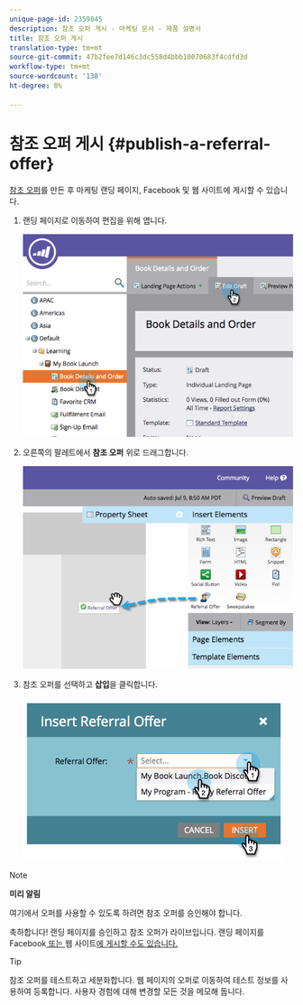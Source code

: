 ```yaml
---
unique-page-id: 2359845
description: 참조 오퍼 게시 - 마케팅 문서 - 제품 설명서
title: 참조 오퍼 게시
translation-type: tm+mt
source-git-commit: 47b2fee7d146c3dc558d4bbb10070683f4cdfd3d
workflow-type: tm+mt
source-wordcount: '138'
ht-degree: 0%

---
```



# 참조 오퍼 게시 {#publish-a-referral-offer}

[참조 오퍼](create-a-referral-offer.md)를 만든 후 마케팅 랜딩 페이지, Facebook 및 웹 사이트에 게시할 수 있습니다.

1. 랜딩 페이지로 이동하여 편집을 위해 엽니다.

   ![](assets/image2014-9-19-11-3a15-3a30.png)

1. 오른쪽의 팔레트에서 **참조 오퍼** 위로 드래그합니다.

   ![](assets/image2014-9-19-11-3a15-3a42.png)

1. 참조 오퍼를 선택하고 **삽입**&#x200B;을 클릭합니다.

   ![](assets/image2014-9-19-11-3a15-3a52.png)

>[!NOTE]
>
>**미리 알림**
>
>여기에서 오퍼를 사용할 수 있도록 하려면 참조 오퍼를 승인해야 합니다.

축하합니다! 랜딩 페이지를 승인하고 참조 오퍼가 라이브입니다. 랜딩 페이지를 Facebook[ 또는 ](../../../../product-docs/demand-generation/facebook/publish-landing-pages-to-facebook.md)웹 사이트[에 게시할 수도 있습니다.](../../../../product-docs/demand-generation/social/social-functions/deploy-social-on-your-website.md)

>[!TIP]
>
>참조 오퍼를 테스트하고 세분화합니다. 웹 페이지의 오퍼로 이동하여 테스트 정보를 사용하여 등록합니다. 사용자 경험에 대해 변경할 모든 것을 메모해 둡니다.

